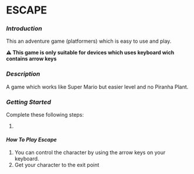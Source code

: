 # ESCAPE
### *Introduction*
This an adventure game (platformers) which is easy to use and play.

**⚠️ This game is only suitable for devices which uses keyboard wich contains arrow keys**

### *Description*
A game which works like Super Mario but easier level and no Piranha Plant.

### *Getting Started*
Complete these following steps:

1.

#### _How To Play Escape_

1. You can control the character by using the arrow keys on your keyboard.
2. Get your character to the exit point 

